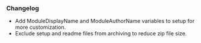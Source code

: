 ### Changelog
* Add ModuleDisplayName and ModuleAuthorName variables to setup for more customization.
* Exclude setup and readme files from archiving to reduce zip file size.